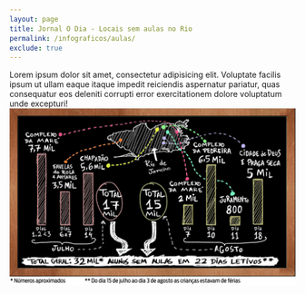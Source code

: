 ```yaml
---
layout: page
title: Jornal O Dia - Locais sem aulas no Rio
permalink: /infograficos/aulas/
exclude: true
---
```


<div class="single-art">
  <div class="legend">
    Lorem ipsum dolor sit amet, consectetur adipisicing elit. Voluptate facilis ipsum ut ullam eaque itaque impedit reiciendis aspernatur pariatur, quas consequatur eos deleniti corrupti error exercitationem dolore voluptatum unde excepturi!
  </div>

  <div class="image">
    <img src="/assets/images/infos/aulas.jpg" alt="">
  </div>
</div>